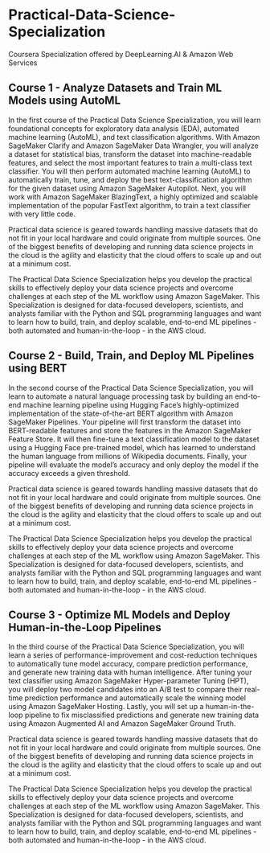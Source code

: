 # Practical-Data-Science-Specialization

Coursera Specialization offered by DeepLearning.AI & Amazon Web Services




Course 1 - Analyze Datasets and Train ML Models using AutoML
--

In the first course of the Practical Data Science Specialization, you will learn foundational concepts for exploratory data analysis (EDA), automated machine learning (AutoML), and text classification algorithms. With Amazon SageMaker Clarify and Amazon SageMaker Data Wrangler, you will analyze a dataset for statistical bias, transform the dataset into machine-readable features, and select the most important features to train a multi-class text classifier. You will then perform automated machine learning (AutoML) to automatically train, tune, and deploy the best text-classification algorithm for the given dataset using Amazon SageMaker Autopilot. Next, you will work with Amazon SageMaker BlazingText, a highly optimized and scalable implementation of the popular FastText algorithm, to train a text classifier with very little code.

Practical data science is geared towards handling massive datasets that do not fit in your local hardware and could originate from multiple sources. One of the biggest benefits of developing and running data science projects in the cloud is the agility and elasticity that the cloud offers to scale up and out at a minimum cost.

The Practical Data Science Specialization helps you develop the practical skills to effectively deploy your data science projects and overcome challenges at each step of the ML workflow using Amazon SageMaker. This Specialization is designed for data-focused developers, scientists, and analysts familiar with the Python and SQL programming languages and want to learn how to build, train, and deploy scalable, end-to-end ML pipelines - both automated and human-in-the-loop - in the AWS cloud.


Course 2 - Build, Train, and Deploy ML Pipelines using BERT
--

In the second course of the Practical Data Science Specialization, you will learn to automate a natural language processing task by building an end-to-end machine learning pipeline using Hugging Face’s highly-optimized implementation of the state-of-the-art BERT algorithm with Amazon SageMaker Pipelines. Your pipeline will first transform the dataset into BERT-readable features and store the features in the Amazon SageMaker Feature Store. It will then fine-tune a text classification model to the dataset using a Hugging Face pre-trained model, which has learned to understand the human language from millions of Wikipedia documents. Finally, your pipeline will evaluate the model’s accuracy and only deploy the model if the accuracy exceeds a given threshold.

Practical data science is geared towards handling massive datasets that do not fit in your local hardware and could originate from multiple sources. One of the biggest benefits of developing and running data science projects in the cloud is the agility and elasticity that the cloud offers to scale up and out at a minimum cost.

The Practical Data Science Specialization helps you develop the practical skills to effectively deploy your data science projects and overcome challenges at each step of the ML workflow using Amazon SageMaker. This Specialization is designed for data-focused developers, scientists, and analysts familiar with the Python and SQL programming languages and want to learn how to build, train, and deploy scalable, end-to-end ML pipelines - both automated and human-in-the-loop - in the AWS cloud.

Course 3 - Optimize ML Models and Deploy Human-in-the-Loop Pipelines
--

In the third course of the Practical Data Science Specialization, you will learn a series of performance-improvement and cost-reduction techniques to automatically tune model accuracy, compare prediction performance, and generate new training data with human intelligence.  After tuning your text classifier using Amazon SageMaker Hyper-parameter Tuning (HPT), you will deploy two model candidates into an A/B test to compare their real-time prediction performance and automatically scale the winning model using Amazon SageMaker Hosting. Lastly, you will set up a human-in-the-loop pipeline to fix misclassified predictions and generate new training data using Amazon Augmented AI and Amazon SageMaker Ground Truth.

Practical data science is geared towards handling massive datasets that do not fit in your local hardware and could originate from multiple sources. One of the biggest benefits of developing and running data science projects in the cloud is the agility and elasticity that the cloud offers to scale up and out at a minimum cost.

The Practical Data Science Specialization helps you develop the practical skills to effectively deploy your data science projects and overcome challenges at each step of the ML workflow using Amazon SageMaker. This Specialization is designed for data-focused developers, scientists, and analysts familiar with the Python and SQL programming languages and want to learn how to build, train, and deploy scalable, end-to-end ML pipelines - both automated and human-in-the-loop - in the AWS cloud.


